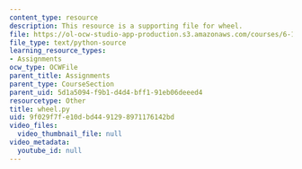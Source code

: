 ```yaml
---
content_type: resource
description: This resource is a supporting file for wheel.
file: https://ol-ocw-studio-app-production.s3.amazonaws.com/courses/6-189-a-gentle-introduction-to-programming-using-python-january-iap-2011/9f029f7fe10dbd4491298971176142bd_wheel.py
file_type: text/python-source
learning_resource_types:
- Assignments
ocw_type: OCWFile
parent_title: Assignments
parent_type: CourseSection
parent_uid: 5d1a5094-f9b1-d4d4-bff1-91eb06deeed4
resourcetype: Other
title: wheel.py
uid: 9f029f7f-e10d-bd44-9129-8971176142bd
video_files:
  video_thumbnail_file: null
video_metadata:
  youtube_id: null
---
```

